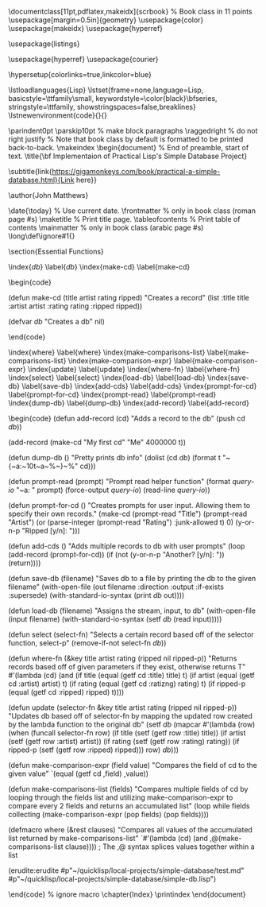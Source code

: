 \documentclass[11pt,pdflatex,makeidx]{scrbook}   % Book class in 11 points
\usepackage[margin=0.5in]{geometry}
\usepackage{color}
\usepackage{makeidx}
\usepackage{hyperref}

\usepackage{listings}

\usepackage{hyperref}
\usepackage{courier}

\hypersetup{colorlinks=true,linkcolor=blue}

\lstloadlanguages{Lisp}
\lstset{frame=none,language=Lisp,
  basicstyle=\ttfamily\small,
  keywordstyle=\color{black}\bfseries,
  stringstyle=\ttfamily,
  showstringspaces=false,breaklines}
\lstnewenvironment{code}{}{}

\parindent0pt  \parskip10pt             % make block paragraphs
\raggedright                            % do not right justify
% Note that book class by default is formatted to be printed back-to-back.
\makeindex
\begin{document}                        % End of preamble, start of text.
\title{\bf Implementaion of Practical Lisp's Simple Database Project}

\subtitle{link{https://gigamonkeys.com/book/practical-a-simple-database.html}{Link here}}


\author{John Matthews}

\date{\today}                           %   Use current date.
\frontmatter                            % only in book class (roman page #s)
\maketitle                              % Print title page.
\tableofcontents                        % Print table of contents
\mainmatter                             % only in book class (arabic page #s)
\long\def\ignore#1{}




\section{Essential Functions}

\index{*db*}
\label{*db*}
\index{make-cd}
\label{make-cd}

\begin{code}

(defun make-cd (title artist rating ripped)
  "Creates a record"
  (list :title title :artist artist :rating rating :ripped ripped))

(defvar *db*
  "Creates a db"
  nil)

\end{code}



\index{where}
\label{where}
\index{make-comparisons-list}
\label{make-comparisons-list}
\index{make-comparison-expr}
\label{make-comparison-expr}
\index{update}
\label{update}
\index{where-fn}
\label{where-fn}
\index{select}
\label{select}
\index{load-db}
\label{load-db}
\index{save-db}
\label{save-db}
\index{add-cds}
\label{add-cds}
\index{prompt-for-cd}
\label{prompt-for-cd}
\index{prompt-read}
\label{prompt-read}
\index{dump-db}
\label{dump-db}
\index{add-record}
\label{add-record}

\begin{code}
(defun add-record (cd)
  "Adds a record to the db" 
  (push cd *db*))

(add-record (make-cd "My first cd" "Me" 4000000 t))

(defun dump-db ()
  "Pretty prints db info"
  (dolist (cd *db*)
    (format t "~{~a:~10t~a~%~}~%" cd)))

(defun prompt-read (prompt)
  "Prompt read helper function"
  (format *query-io* "~a: " prompt)
  (force-output *query-io*)
  (read-line *query-io*))

(defun prompt-for-cd ()
  "Creates prompts for user input. Allowing them to
specify their own records."
  (make-cd
   (prompt-read "Title")
   (prompt-read "Artist")
   (or (parse-integer (prompt-read "Rating") :junk-allowed t) 0)
   (y-or-n-p "Ripped [y/n]: ")))

(defun add-cds ()
  "Adds multiple records to db with user prompts"
  (loop (add-record (prompt-for-cd))
        (if (not (y-or-n-p "Another? [y/n]: "))
            (return))))

(defun save-db (filename)
  "Saves db to a file by printing the db to the given filename"
  (with-open-file (out filename
                       :direction :output
                       :if-exists :supersede)
    (with-standard-io-syntax 
      (print *db* out))))

(defun load-db (filename)
  "Assigns the stream, input, to db"
  (with-open-file (input filename)
    (with-standard-io-syntax 
      (setf *db* (read input)))))

(defun select (select-fn)
  "Selects a certain record based off of the selector function, select-p"
  (remove-if-not select-fn *db*))

(defun where-fn (&key title artist rating (ripped nil ripped-p))
  "Returns records based off of given parameters if they exist, otherwise returns T"
  #'(lambda (cd)
      (and
       (if title 
           (equal (getf cd :title) title) 
           t)
       (if artist 
           (equal (getf cd :artist) artist) 
           t)
       (if rating 
           (equal (getf cd :ratizng) rating) 
           t)
       (if ripped-p 
           (equal (getf cd :ripped) ripped)
           t))))

(defun update (selector-fn &key title artist rating (ripped nil ripped-p))
  "Updates db based off of selector-fn by mapping the
 updated row created by the lambda function to the original db"
  (setf *db* 
        (mapcar 
         #'(lambda (row)
             (when (funcall selector-fn row)
               (if title
                   (setf (getf row :title) title))
               (if artist 
                   (setf (getf row :artist) artist))
               (if rating 
                   (setf (getf row :rating) rating))
               (if ripped-p
                   (setf (getf row :ripped) ripped)))
             row) *db*)))

(defun make-comparison-expr (field value)
  "Compares the field of cd to the given value"
  `(equal (getf cd ,field) ,value))

(defun make-comparisons-list (fields)
  "Compares multiple fields of cd by looping through the fields list 
and utilizing make-comparison-expr to compare every 2 fields
and returns an accumulated list"
  (loop while fields
        collecting (make-comparison-expr (pop fields) (pop fields))))

(defmacro where (&rest clauses)
  "Compares all values of the accumulated list returned by make-comparisons-list"
  `#'(lambda (cd) (and ,@(make-comparisons-list clause)))) ; The ,@ syntax splices values together within a list



(erudite:erudite #p"~/quicklisp/local-projects/simple-database/test.md" 
                 #p"~/quicklisp/local-projects/simple-database/simple-db.lisp")

\end{code}
                             % ignore macro
\chapter{Index}
\printindex
\end{document}